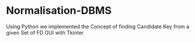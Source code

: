 # Normalisation-DBMS
Using Python we implemented the Concept of finding Candidate Key from a given Set of FD
GUI with Tkinter

